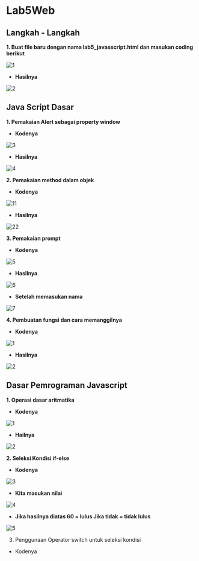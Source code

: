 # Lab5Web
## Langkah - Langkah
**1. Buat file baru dengan nama lab5_javasscript.html dan masukan coding berikut**

  ![1](https://user-images.githubusercontent.com/56239989/115985218-fced6c00-a5d4-11eb-98a4-9bd53575dbe5.jpg)

  - **Hasilnya**
  
  ![2](https://user-images.githubusercontent.com/56239989/115985230-0d9de200-a5d5-11eb-9658-3b7ca80e7c56.jpg)

## Java Script Dasar

**1. Pemakaian Alert sebagai property window**

  - **Kodenya**

  ![3](https://user-images.githubusercontent.com/56239989/115985273-46d65200-a5d5-11eb-8105-761c1eb5bbea.jpg)

  - **Hasilnya**

  ![4](https://user-images.githubusercontent.com/56239989/115985283-505fba00-a5d5-11eb-8599-35bad0883be9.jpg)
  
**2. Pemakaian method dalam objek**

  - **Kodenya**
  
  ![11](https://user-images.githubusercontent.com/56239989/115985336-a46a9e80-a5d5-11eb-92b2-47b42612fc9e.jpg)

  - **Hasilnya**

  ![22](https://user-images.githubusercontent.com/56239989/115985341-ab91ac80-a5d5-11eb-88ed-4675ab0347ad.jpg)  

**3. Pemakaian prompt**

  -  **Kodenya**
  
  ![5](https://user-images.githubusercontent.com/56239989/115985356-bd734f80-a5d5-11eb-9b2b-2a5c2a07620f.jpg)
  
  - **Hasilnya**

  ![6](https://user-images.githubusercontent.com/56239989/115985371-c9f7a800-a5d5-11eb-9ad6-b52d619dccba.jpg)
  
  - **Setelah memasukan nama**
  
  ![7](https://user-images.githubusercontent.com/56239989/115985381-d11eb600-a5d5-11eb-8c3d-fc4a95119f5e.jpg)

**4. Pembuatan fungsi dan cara memanggilnya**

  - **Kodenya**

  ![1](https://user-images.githubusercontent.com/56239989/115985568-a1bc7900-a5d6-11eb-8205-aba30debee66.jpg)
  
  - **Hasilnya**

  ![2](https://user-images.githubusercontent.com/56239989/115985580-a8e38700-a5d6-11eb-8337-8058955f7ac7.jpg)
  
## Dasar Pemrograman Javascript

**1. Operasi dasar aritmatika**

  - **Kodenya**

  ![1](https://user-images.githubusercontent.com/56239989/115990241-557c3380-a5ec-11eb-97a4-f4b66ec97c13.jpg)

  - **Hailnya**

  ![2](https://user-images.githubusercontent.com/56239989/115990247-5b721480-a5ec-11eb-9fbb-bc04edb3ee19.jpg)

**2. Seleksi Kondisi if-else**

  - **Kodenya**

  ![3](https://user-images.githubusercontent.com/56239989/115990261-70e73e80-a5ec-11eb-85d3-1665286046f5.jpg)

  - **Kita masukan nilai**

  ![4](https://user-images.githubusercontent.com/56239989/115990290-92482a80-a5ec-11eb-8cf7-a2e0202a1b5e.jpg)

  - **Jika hasilnya diatas 60 = lulus Jika tidak = tidak lulus**

  ![5](https://user-images.githubusercontent.com/56239989/115990312-ac820880-a5ec-11eb-97a0-d956f59e4bbc.jpg)

3. Penggunaan Operator switch untuk seleksi kondisi
  
  - Kodenya


